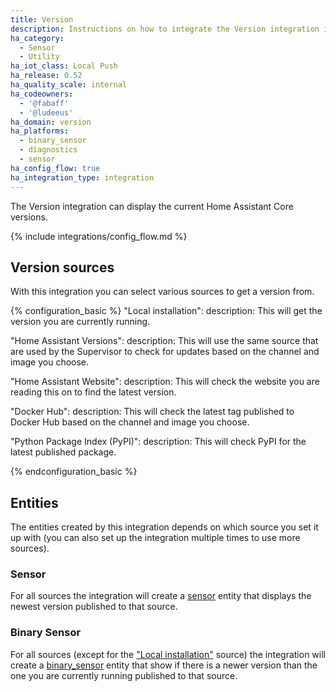 ```yaml
---
title: Version
description: Instructions on how to integrate the Version integration into Home Assistant.
ha_category:
  - Sensor
  - Utility
ha_iot_class: Local Push
ha_release: 0.52
ha_quality_scale: internal
ha_codeowners:
  - '@fabaff'
  - '@ludeeus'
ha_domain: version
ha_platforms:
  - binary_sensor
  - diagnostics
  - sensor
ha_config_flow: true
ha_integration_type: integration
---
```


The Version integration can display the current Home Assistant Core versions.

{% include integrations/config_flow.md %}

## Version sources

With this integration you can select various sources to get a version from.

{% configuration_basic %}
  "Local installation":
    description: This will get the version you are currently running.

  "Home Assistant Versions":
    description: This will use the same source that are used by the Supervisor to check for updates based on the channel and image you choose.

  "Home Assistant Website":
    description: This will check the website you are reading this on to find the latest version.

  "Docker Hub":
    description: This will check the latest tag published to Docker Hub based on the channel and image you choose.

  "Python Package Index (PyPI)":
    description: This will check PyPI for the latest published package.

{% endconfiguration_basic %}

## Entities

The entities created by this integration depends on which source you set it up with (you can also set up the integration multiple times to use more sources).

### Sensor

For all sources the integration will create a [sensor](/integrations/sensor) entity that displays the newest version published to that source.

### Binary Sensor

For all sources (except for the ["Local installation"](#local-installation) source) the integration will create a [binary_sensor](/integrations/binary_sensor) entity that show if there is a newer version than the one you are currently running published to that source.
